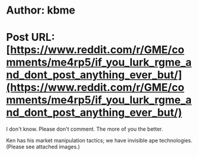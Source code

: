 # Author: kbme
# Post URL: [https://www.reddit.com/r/GME/comments/me4rp5/if_you_lurk_rgme_and_dont_post_anything_ever_but/](https://www.reddit.com/r/GME/comments/me4rp5/if_you_lurk_rgme_and_dont_post_anything_ever_but/)


I don't know. Please don't comment. The more of you the better. 

Ken has his market manipulation tactics; we have invisible ape technologies. (Please see attached images.)